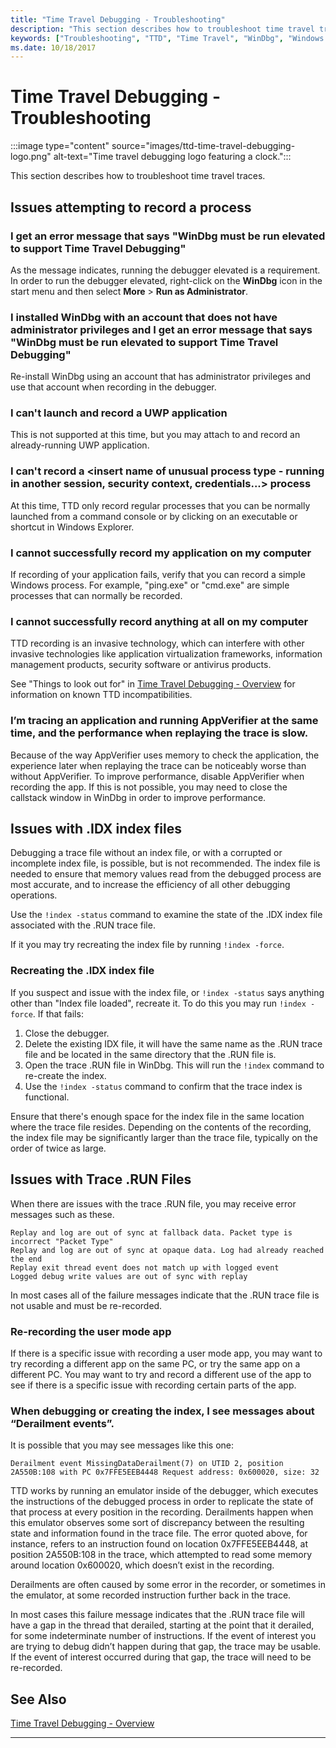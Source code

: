```yaml
---
title: "Time Travel Debugging - Troubleshooting"
description: "This section describes how to troubleshoot time travel traces."
keywords: ["Troubleshooting", "TTD", "Time Travel", "WinDbg", "Windows Debugging"]
ms.date: 10/18/2017
---
```


# Time Travel Debugging - Troubleshooting

:::image type="content" source="images/ttd-time-travel-debugging-logo.png" alt-text="Time travel debugging logo featuring a clock.":::

This section describes how to troubleshoot time travel traces.

## Issues attempting to record a process

### I get an error message that says "WinDbg must be run elevated to support Time Travel Debugging"

As the message indicates, running the debugger elevated is a requirement. In order to run the debugger elevated, right-click on the **WinDbg** icon in the start menu and then select **More** > **Run as Administrator**.

### I installed WinDbg with an account that does not have administrator privileges and I get an error message that says "WinDbg must be run elevated to support Time Travel Debugging"

Re-install WinDbg using an account that has administrator privileges and use that account when recording in the debugger.

### I can't launch and record a UWP application

This is not supported at this time, but you may attach to and record an already-running UWP application.

### I can't record a <insert name of unusual process type - running in another session, security context, credentials...> process

At this time, TTD only record regular processes that you can be normally launched from a command console or by clicking on an executable or shortcut in Windows Explorer.

### I cannot successfully record my application on my computer

If recording of your application fails, verify that you can record a simple Windows process.  For example, "ping.exe" or "cmd.exe" are simple processes that can normally be recorded.

### I cannot successfully record anything at all on my computer

TTD recording is an invasive technology, which can interfere with other invasive technologies like application virtualization frameworks, information management products, security software or antivirus products.

See "Things to look out for" in [Time Travel Debugging - Overview](time-travel-debugging-overview.md) for information on known TTD incompatibilities.

### I’m tracing an application and running AppVerifier at the same time, and the performance when replaying the trace is slow.

Because of the way AppVerifier uses memory to check the application, the experience later when replaying the trace can be noticeably worse than without AppVerifier. To improve performance, disable AppVerifier when recording the app. If this is not possible, you may need to close the callstack window in WinDbg in order to improve performance.


## Issues with .IDX index files

Debugging a trace file without an index file, or with a corrupted or incomplete index file, is possible, but is not recommended.
The index file is needed to ensure that memory values read from the debugged process are most accurate, and to increase the efficiency of all other debugging operations.

Use the `!index -status` command to examine the state of the .IDX index file associated with the .RUN trace file.

If it you may try recreating the index file by running `!index -force`.

### Recreating the .IDX index file

If you suspect and issue with the index file, or `!index -status` says anything other than "Index file loaded", recreate it.
To do this you may run `!index -force`. If that fails:

1. Close the debugger.
2. Delete the existing IDX file, it will have the same name as the .RUN trace file and be located in the same directory that the .RUN file is.
3. Open the trace .RUN file in WinDbg. This will run the `!index` command to re-create the index.
4. Use the `!index -status` command to confirm that the trace index is functional.

Ensure that there's enough space for the index file in the same location where the trace file resides.
Depending on the contents of the recording, the index file may be significantly larger than the trace file, typically on the order of twice as large.

## Issues with Trace .RUN Files

When there are issues with the trace .RUN file, you may receive error messages such as these.

```dbgcmd
Replay and log are out of sync at fallback data. Packet type is incorrect "Packet Type"
Replay and log are out of sync at opaque data. Log had already reached the end
Replay exit thread event does not match up with logged event
Logged debug write values are out of sync with replay
```

In most cases all of the failure messages indicate that the .RUN trace file is not usable and must be re-recorded.


### Re-recording the user mode app

If there is a specific issue with recording a user mode app, you may want to try recording a different app on the same PC, or try the same app on a different PC. You may want to try and record a different use of the app to see if there is a specific issue with recording certain parts of the app.


### When debugging or creating the index, I see messages about “Derailment events”.

It is possible that you may see messages like this one:

```dbgcmd
Derailment event MissingDataDerailment(7) on UTID 2, position 2A550B:108 with PC 0x7FFE5EEB4448 Request address: 0x600020, size: 32
```

TTD works by running an emulator inside of the debugger, which executes the instructions of the debugged process in order to replicate the state of that process at every position in the recording. Derailments happen when this emulator observes some sort of discrepancy between the resulting state and information found in the trace file. The error quoted above, for instance, refers to an instruction found on location 0x7FFE5EEB4448, at position 2A550B:108 in the trace, which attempted to read some memory around location 0x600020, which doesn’t exist in the recording.

Derailments are often caused by some error in the recorder, or sometimes in the emulator, at some recorded instruction further back in the trace. 

In most cases this failure message indicates that the .RUN trace file will have a gap in the thread that derailed, starting at the point that it derailed, for some indeterminate number of instructions. If the event of interest you are trying to debug didn’t happen during that gap, the trace may be usable. If the event of interest occurred during that gap, the trace will need to be re-recorded.


## See Also

[Time Travel Debugging - Overview](time-travel-debugging-overview.md)

---







